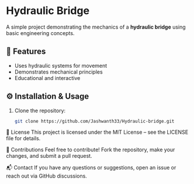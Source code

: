# Hydraulic Bridge  
A simple project demonstrating the mechanics of a **hydraulic bridge** using basic engineering concepts.  

## 📌 Features  
- Uses hydraulic systems for movement  
- Demonstrates mechanical principles  
- Educational and interactive  

## ⚙️ Installation & Usage  
1. Clone the repository:  
   ```sh
   git clone https://github.com/Jashwanth33/Hydraulic-bridge.git
📜 License
This project is licensed under the MIT License – see the LICENSE file for details.

👥 Contributions
Feel free to contribute! Fork the repository, make your changes, and submit a pull request.

📬 Contact
If you have any questions or suggestions, open an issue or reach out via GitHub discussions.
